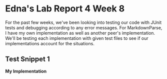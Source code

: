 # Edna's Lab Report 4 Week 8

For the past few weeks, we've been looking into testing our code with JUnit tests and debugging according to any error messages. For MarkdownParse, I have my own implementation as well as another peer's implementation. We'll be testing each implementation with given test files to see if our implementations account for the situations.

## **Test Snippet 1**

**My Implementation**



